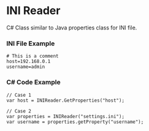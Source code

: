 # INI Reader
C# Class similar to Java properties class for INI file.

### INI File Example
    # This is a comment
    host=192.168.0.1
    username=admin

### C# Code Example
    // Case 1
    var host = INIReader.GetProperties("host");
    
    // Case 2
    var properties = INIReader("settings.ini");
    var username = properties.getProperty("username");
    
